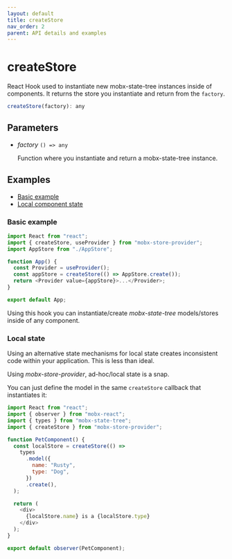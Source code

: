 ```yaml
---
layout: default
title: createStore
nav_order: 2
parent: API details and examples
---
```


# createStore

React Hook used to instantiate new mobx-state-tree instances inside of components. It returns the store you instantiate and return from the `factory`.

```javascript
createStore(factory): any
```

## Parameters

- _factory_ `() => any`

  Function where you instantiate and return a mobx-state-tree instance.

## Examples

- [Basic example](#basic-example)
- [Local component state](#local-state)

### Basic example

```javascript
import React from "react";
import { createStore, useProvider } from "mobx-store-provider";
import AppStore from "./AppStore";

function App() {
  const Provider = useProvider();
  const appStore = createStore(() => AppStore.create());
  return <Provider value={appStore}>...</Provider>;
}

export default App;
```

Using this hook you can instantiate/create _mobx-state-tree_ models/stores inside of any component.

### Local state

Using an alternative state mechanisms for local state creates inconsistent code within your application. This is less than ideal.

Using _mobx-store-provider_, ad-hoc/local state is a snap.

You can just define the model in the same `createStore` callback that instantiates it:

```javascript
import React from "react";
import { observer } from "mobx-react";
import { types } from "mobx-state-tree";
import { createStore } from "mobx-store-provider";

function PetComponent() {
  const localStore = createStore(() =>
    types
      .model({
        name: "Rusty",
        type: "Dog",
      })
      .create(),
  );

  return (
    <div>
      {localStore.name} is a {localStore.type}
    </div>
  );
}

export default observer(PetComponent);
```
